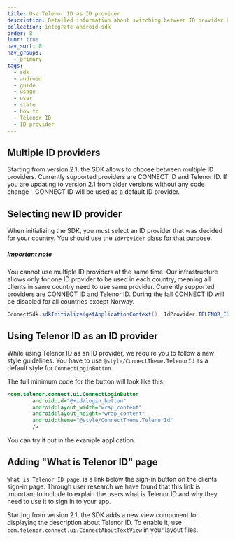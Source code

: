 ```yaml
---
title: Use Telenor ID as ID provider
description: Detailed information about switching between ID provider brands
collection: integrate-android-sdk
order: 8
lunr: true
nav_sort: 8
nav_groups:
  - primary
tags:
  - sdk
  - android
  - guide
  - usage
  - user
  - state
  - how to
  - Telenor ID
  - ID provider
---
```



## Multiple ID providers

Starting from version 2.1, the SDK allows to choose between multiple ID providers. Currently supported providers are CONNECT ID and Telenor ID. If you are updating to version 2.1 from older versions without any code change - CONNECT ID will be used as a default ID provider.

## Selecting new ID provider

When initializing the SDK, you must select an ID provider that was decided for your country. You should use the `IdProvider` class for that purpose. 

##### Important note

You cannot use multiple ID providers at the same time. Our infrastructure allows only for one ID provider to be used in each country, meaning all clients in same country need to use same provider. Currently supported providers are CONNECT ID and Telenor ID. During the fall CONNECT ID will be disabled for all countries except Norway.

```java
ConnectSdk.sdkInitialize(getApplicationContext(), IdProvider.TELENOR_ID, true);
```

## Using Telenor ID as an ID provider

While using Telenor ID as an ID provider, we require you to follow a new style guidelines. You have to use `@style/ConnectTheme.TelenorId` as a default style for `ConnectLoginButton`.

The full minimum code for the button will look like this:

```XML
<com.telenor.connect.ui.ConnectLoginButton
        android:id="@+id/login_button"
        android:layout_width="wrap_content"
        android:layout_height="wrap_content"
        android:theme="@style/ConnectTheme.TelenorId"
        />
```

You can try it out in the example application.

## Adding "What is Telenor ID" page

`What is Telenor ID page`, is a link below the sign-in button on the clients sign-in page. Through user research we have found that this link is important to include to explain the users what is Telenor ID and why they need to use it to sign in to your app.

Starting from version 2.1, the SDK adds a new view component for displaying the description about Telenor ID. To enable it, use `com.telenor.connect.ui.ConnectAboutTextView` in your layout files.
